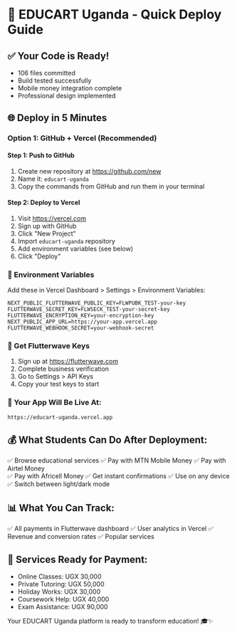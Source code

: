 # 🚀 EDUCART Uganda - Quick Deploy Guide

## ✅ Your Code is Ready!
- 106 files committed
- Build tested successfully
- Mobile money integration complete
- Professional design implemented

## 🌐 Deploy in 5 Minutes

### **Option 1: GitHub + Vercel (Recommended)**

#### **Step 1: Push to GitHub**
1. Create new repository at https://github.com/new
2. Name it: `educart-uganda`
3. Copy the commands from GitHub and run them in your terminal

#### **Step 2: Deploy to Vercel**
1. Visit https://vercel.com
2. Sign up with GitHub
3. Click "New Project"
4. Import `educart-uganda` repository
5. Add environment variables (see below)
6. Click "Deploy"

### **🔑 Environment Variables**
Add these in Vercel Dashboard > Settings > Environment Variables:

```
NEXT_PUBLIC_FLUTTERWAVE_PUBLIC_KEY=FLWPUBK_TEST-your-key
FLUTTERWAVE_SECRET_KEY=FLWSECK_TEST-your-secret-key
FLUTTERWAVE_ENCRYPTION_KEY=your-encryption-key
NEXT_PUBLIC_APP_URL=https://your-app.vercel.app
FLUTTERWAVE_WEBHOOK_SECRET=your-webhook-secret
```

### **📱 Get Flutterwave Keys**
1. Sign up at https://flutterwave.com
2. Complete business verification
3. Go to Settings > API Keys
4. Copy your test keys to start

### **🎉 Your App Will Be Live At:**
`https://educart-uganda.vercel.app`

## 💰 What Students Can Do After Deployment:
✅ Browse educational services
✅ Pay with MTN Mobile Money
✅ Pay with Airtel Money  
✅ Pay with Africell Money
✅ Get instant confirmations
✅ Use on any device
✅ Switch between light/dark mode

## 📊 What You Can Track:
✅ All payments in Flutterwave dashboard
✅ User analytics in Vercel
✅ Revenue and conversion rates
✅ Popular services

## 🎯 Services Ready for Payment:
- Online Classes: UGX 30,000
- Private Tutoring: UGX 50,000
- Holiday Works: UGX 30,000
- Coursework Help: UGX 40,000
- Exam Assistance: UGX 90,000

Your EDUCART Uganda platform is ready to transform education! 🎓✨
